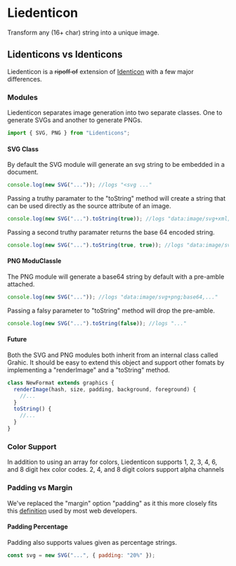 # Liedenticon

Transform any (16+ char) string into a unique image.

## Lidenticons vs Identicons

Liedenticon is a ~~ripoff of~~ extension of [Identicon](https://github.com/stewartlord/identicon.js/tree/master) with a few major differences.

### Modules

Liedenticon separates image generation into two separate classes. One to generate SVGs and another to generate PNGs.

```javascript
import { SVG, PNG } from "Lidenticons";
```

#### SVG Class

By default the SVG module will generate an svg string to be embedded in a document.

```javascript
console.log(new SVG("...")); //logs "<svg ..."
```

Passing a truthy paramater to the "toString" method will create a string that can be used
directly as the source attribute of an image.

```javascript
console.log(new SVG("...").toString(true)); //logs "data:image/svg+xml;utf8,<svg ..."
```

Passing a second truthy paramater returns the base 64 encoded string.

```javascript
console.log(new SVG("...").toString(true, true)); //logs "data:image/svg+xml;base64,..."
```

#### PNG ModuClassle

The PNG module will generate a base64 string by default with a pre-amble attached.

```javascript
console.log(new SVG("...")); //logs "data:image/svg+png;base64,..."
```

Passing a falsy parameter to "toString" method will drop the pre-amble.

```javascript
console.log(new SVG("...").toString(false)); //logs "..."
```

#### Future

Both the SVG and PNG modules both inherit from an internal class called Grahic.
It should be easy to extend this object and support other fomats by implementing
a "renderImage" and a "toString" method.

```javascript
class NewFormat extends graphics {
  renderImage(hash, size, padding, background, foreground) {
    //...
  }
  toString() {
    //...
  }
}
```

### Color Support

In addition to using an array for colors, Liedenticon supports 1, 2, 3, 4, 6, and 8 digit hex color codes.
2, 4, and 8 digit colors support alpha channels

### Padding vs Margin

We've replaced the "margin" option "padding" as it this more closely fits this [definition](https://www.w3schools.com/cSS/css_padding.asp) used by most web developers.

#### Padding Percentage

Padding also supports values given as percentage strings.

```javascript
const svg = new SVG("...", { padding: "20%" });
```
